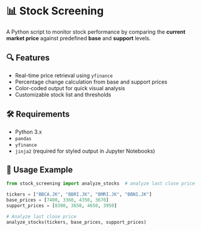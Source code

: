 # 📊 Stock Screening

A Python script to monitor stock performance by comparing the **current market price** against predefined **base** and **support** levels.

## 🔍 Features

- Real-time price retrieval using `yfinance`
- Percentage change calculation from base and support prices
- Color-coded output for quick visual analysis
- Customizable stock list and thresholds

## 🛠 Requirements

- Python 3.x
- `pandas`
- `yfinance`
- `jinja2` (required for styled output in Jupyter Notebooks)

## 🚀 Usage Example

```python
from stock_screening import analyze_stocks  # analyze last close price

tickers = ["BBCA.JK", "BBRI.JK", "BMRI.JK", "BBNI.JK"]
base_prices = [7400, 3360, 4350, 3670]
support_prices = [8300, 3650, 4650, 3950]

# Analyze last close price
analyze_stocks(tickers, base_prices, support_prices)